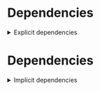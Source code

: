 # Dependencies

<details>
<summary>Explicit dependencies</summary>
|Dependency[^1]|Before|After|Environments|
|-|-|-|-|
|**typos**|1.21.0|1.22.7|lint on *all platforms*|
|**ordered_enum**|0.0.8|0.0.9|{build, default, py312} on *all platforms*|
|**pydantic**|2.7.1|2.7.4|{build, default, py312} on *all platforms*|
|**pytest**|8.2.1|8.2.2|{default, py312} on *all platforms*|
|**ruff**|0.4.4|0.4.9|lint on *all platforms*|
|**py-rattler**|py312h1a1520d_0|py312had01cb0_0|{default, py312} on osx-arm64|

</details>

# Dependencies

<details>
<summary>Implicit dependencies</summary>
|Dependency[^1]|Before|After|Environments|
|-|-|-|-|
|ca-certificates|2024.2.2|2024.6.2|*all*|
|certifi|2024.2.2|2024.6.2|build on *all platforms*|
|filelock|3.14.0|3.15.1|lint on *all platforms*|
|libsqlite|3.45.3|3.46.0|*all*|
|libzlib|1.2.13|1.3.1|*all*|
|more-itertools|10.2.0|10.3.0|build on *all platforms*|
|nodeenv|1.8.0|1.9.1|lint on *all platforms*|
|packaging|24.0|24.1|{build, default, py312} on *all platforms*|
|pkginfo|1.10.0|1.11.1|build on *all platforms*|
|typing-extensions|4.11.0|4.12.2|{build, default, py312} on *all platforms*|
|typing_extensions|4.11.0|4.12.2|{build, default, py312} on *all platforms*|
|vc14_runtime|14.38.33135|14.40.33810|*all envs* on win-64|
|vs2015_runtime|14.38.33135|14.40.33810|*all envs* on win-64|
|zipp|3.17.0|3.19.2|{build, default, py312} on *all platforms*|
|cryptography|42.0.7|42.0.8|build on linux-64|
|openssl|3.3.0|3.3.1|*all*|
|pydantic-core|2.18.2|2.18.4|{build, default, py312} on *all platforms*|
|requests|2.32.2|2.32.3|build on *all platforms*|
|ld_impl_linux-64|hf3520f5_1|hf3520f5_4|*all envs* on linux-64|
|libgcc-ng|h77fa898_7|h77fa898_9|*all envs* on linux-64|
|libgomp|h77fa898_7|h77fa898_9|*all envs* on linux-64|
|libstdcxx-ng|hc0a3c3a_7|hc0a3c3a_9|{build, lint} on linux-64|
|vc|ha32ba9b_20|h8a93ad2_20|*all envs* on win-64|

</details>

[^1]: **Bold** means explicit dependency.
[^2]: Dependency got downgraded.
